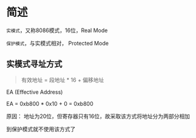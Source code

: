 # 简述
`实模式`，又称8086模式，16位，Real Mode

`保护模式`，与实模式相对， Protected Mode

## 实模式寻址方式

> 有效地址 = 段地址 * 16 + 偏移地址

EA (Effective Address)

EA = 0xb800 * 0x10 + 0 = 0xb800

原因： 地址为20位，但寄存器只有16位，故采取该方式将地址分为两部分相加

到保护模式就不使用该方式了